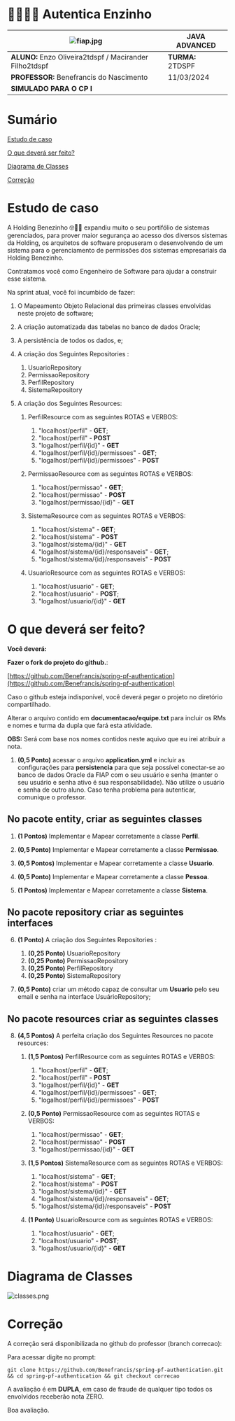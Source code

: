 # 🔑🤓👍🏾 Autentica Enzinho

|![fiap.jpg](documentacao%2Ffiap.jpg)                | **JAVA ADVANCED** |
|------------------------------------------|-------------------|
| **ALUNO:**  Enzo Oliveira2tdspf / Macirander Filho2tdspf                              | **TURMA:** 2TDSPF |
| **PROFESSOR:** Benefrancis do Nascimento | 11/03/2024        |
| **SIMULADO PARA O CP I**                 |                   |

# Sumário

[Estudo de caso ](#_Estudo_de_caso)

[O que deverá ser feito? ](#_O_que_devera_ser_feito)

[Diagrama de Classes ](#_Diagrama_de_Classes)

[Correção ](#_Correcao)

<a id="_Estudo_de_caso"></a>

# Estudo de caso

A Holding Benezinho 🤓👍🏽 expandiu muito o seu portifólio de sistemas gerenciados, para prover maior segurança ao acesso
dos diversos sistemas da Holding, os arquitetos de software propuseram o desenvolvendo de um sistema para o
gerenciamento de permissões dos sistemas empresariais da Holding Benezinho.

Contratamos você como Engenheiro de Software para ajudar a construir esse sistema.

Na sprint atual, você foi incumbido de fazer:

1. O Mapeamento Objeto Relacional das primeiras classes envolvidas neste projeto de software;

2. A criação automatizada das tabelas no banco de dados Oracle;

3. A persistência de todos os dados, e;

4. A criação dos Seguintes Repositories :

    1. UsuarioRepository
    2. PermissaoRepository
    3. PerfilRepository
    4. SistemaRepository

5. A criação dos Seguintes Resources:

   1. PerfilResource com as seguintes ROTAS e VERBOS:
   
      1. "localhost/perfil" - **GET**;
      2. "localhost/perfil" - **POST**
      3. "logalhost/perfil/{id}" - **GET**
      4. "logalhost/perfil/{id}/permissoes" - **GET**;
      5. "logalhost/perfil/{id}/permissoes" - **POST**

   2. PermissaoResource com as seguintes ROTAS e VERBOS:
      
      1. "localhost/permissao" - **GET**;
      2. "localhost/permissao" - **POST**
      3. "logalhost/permissao/{id}" - **GET**

   3. SistemaResource com as seguintes ROTAS e VERBOS:
      
      1. "localhost/sistema" - **GET**;
      2. "localhost/sistema" - **POST**
      3. "logalhost/sistema/{id}" - **GET**
      4. "logalhost/sistema/{id}/responsaveis" - **GET**;
      5. "logalhost/sistema/{id}/responsaveis" - **POST**

   4. UsuarioResource com as seguintes ROTAS e VERBOS:
      
      1. "localhost/usuario" - **GET**;
      2. "localhost/usuario" - **POST**;
      3. "logalhost/usuario/{id}" - **GET**


<a id="_O_que_devera_ser_feito"></a>

# O que deverá ser feito?

**Você deverá:**

**Fazer o fork do projeto do github.**:

[https://github.com/Benefrancis/spring-pf-authentication](https://github.com/Benefrancis/spring-pf-authentication)

Caso o github esteja indisponível, você deverá pegar o projeto no diretório compartilhado.

Alterar o arquivo contido em  **documentacao/equipe.txt** para incluir os RMs e nomes e turma da dupla que fará esta
atividade.

**OBS:** Será com base nos nomes contidos neste aquivo que eu irei atribuir a nota.

1. **(0,5 Ponto)** acessar o arquivo **application.yml** e incluir as configurações para **persistencia** para que seja
   possível conectar-se ao banco de dados Oracle da FIAP com o seu usuário e senha (manter o seu usuário e senha ativo é
   sua responsabilidade). Não utilize o usuário e senha de outro aluno. Caso tenha problema para autenticar, comunique o
   professor.

## No pacote entity, criar as seguintes classes

1. **(1 Pontos)** Implementar e Mapear corretamente a classe **Perfil**.

2. **(0,5 Ponto)** Implementar e Mapear corretamente a classe **Permissao**.

3. **(0,5 Pontos)** Implementar e Mapear corretamente a classe **Usuario**.

4. **(0,5 Ponto)** Implementar e Mapear corretamente a classe **Pessoa**.

5. **(1 Pontos)** Implementar e Mapear corretamente a classe **Sistema**.

## No pacote repository criar as seguintes interfaces

6. **(1 Ponto)** A criação dos Seguintes Repositories :

    1. **(0,25 Ponto)** UsuarioRepository
    2. **(0,25 Ponto)** PermissaoRepository
    3. **(0,25 Ponto)** PerfilRepository
    4. **(0,25 Ponto)** SistemaRepository

7. **(0,5 Ponto)** criar um método capaz de consultar um **Usuario** pelo seu email e senha na interface UsuárioRepository;

## No pacote resources criar as seguintes classes

8. **(4,5 Pontos)**  A perfeita criação dos Seguintes Resources no pacote resources:

    1. **(1,5 Pontos)** PerfilResource com as seguintes ROTAS e VERBOS:
        1. "localhost/perfil" - **GET**;
        2. "localhost/perfil" - **POST**
        3. "logalhost/perfil/{id}" - **GET**
        4. "logalhost/perfil/{id}/permissoes" - **GET**;
        5. "logalhost/perfil/{id}/permissoes" - **POST**

    2. **(0,5 Ponto)** PermissaoResource com as seguintes ROTAS e VERBOS:
        1. "localhost/permissao" - **GET**;
        2. "localhost/permissao" - **POST**
        3. "logalhost/permissao/{id}" - **GET**

    3. **(1,5 Pontos)** SistemaResource com as seguintes ROTAS e VERBOS:
        1. "localhost/sistema" - **GET**;
        2. "localhost/sistema" - **POST**
        3. "logalhost/sistema/{id}" - **GET**
        4. "logalhost/sistema/{id}/responsaveis" - **GET**;
        5. "logalhost/sistema/{id}/responsaveis" - **POST**

    4. **(1 Ponto)** UsuarioResource com as seguintes ROTAS e VERBOS:
        1. "localhost/usuario" - **GET**;
        2. "localhost/usuario" - **POST**;
        3. "logalhost/usuario/{id}" - **GET**

<a id="_Diagrama_de_Classes"></a>

# Diagrama de Classes

![classes.png](documentacao%2Fclasses.png)

<a id="_Correcao"></a>

# Correção

A correção será disponibilizada no github do professor (branch correcao):

Para acessar digite no prompt:

```shell
git clone https://github.com/Benefrancis/spring-pf-authentication.git && cd spring-pf-authentication && git checkout correcao
```

A avaliação é em **DUPLA**, em caso de fraude de qualquer tipo todos os envolvidos receberão nota ZERO.



Boa avaliação.
